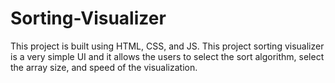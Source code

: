 # Sorting-Visualizer
This project is built using HTML, CSS, and JS. This project sorting visualizer is a very simple UI and it allows the users to select the sort algorithm, select the array size, and speed of the visualization.
